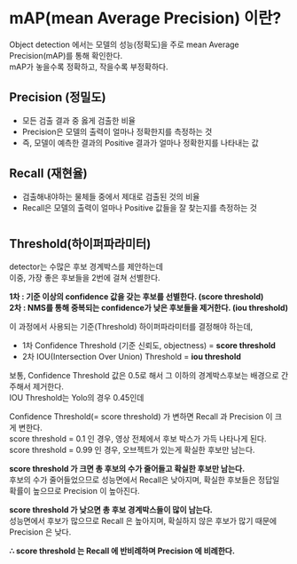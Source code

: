 # mAP(mean Average Precision) 이란?
Object detection 에서는 모델의 성능(정확도)을 주로 mean Average Precision(mAP)를 통해 확인한다.  
mAP가 놓을수록 정확하고, 작을수록 부정확하다.

## **Precision (정밀도)**
- 모든 검출 결과 중 옳게 검출한 비율
- Precision은 모델의 출력이 얼마나 정확한지를 측정하는 것
- 즉, 모델이 예측한 결과의 Positive 결과가 얼마나 정확한지를 나타내는 값

## **Recall (재현율)**
- 검출해내야하는 물체들 중에서 제대로 검출된 것의 비율
- Recall은 모델의 출력이 얼마나 Positive 값들을 잘 찾는지를 측정하는 것
#
## **Threshold(하이퍼파라미터)**
detector는 수많은 후보 경계박스를 제안하는데  
이중, 가장 좋은 후보들을 2번에 걸쳐 선별한다.  

**1차 : 기준 이상의 confidence 값을 갖는 후보를 선별한다. (score threshold)**  
**2차 : NMS를 통해 중복되는 confidence가 낮은 후보들을 제거한다. (iou threshold)**  

이 과정에서 사용되는 기준(Threshold) 하이퍼파라미터를 결정해야 하는데,  

- 1차 Confidence Threshold (기준 신뢰도, objectness) = **score threshold**  
- 2차 IOU(Intersection Over Union) Threshold = **iou threshold**  

보통, Confidence Threshold 값은 0.5로 해서 그 이하의 경계박스후보는 배경으로 간주해서 제거한다.  
IOU Threshold는 Yolo의 경우 0.45인데    

Confidence Threshold(= score threshold) 가 변하면 Recall 과 Precision 이 크게 변한다.  
score threshold = 0.1 인 경우, 영상 전체에서 후보 박스가 가득 나타나게 된다.  
score threshold = 0.99 인 경우, 오브젝트가 있는게 확실한 후보만 남는다.  

**score threshold 가 크면 총 후보의 수가 줄어들고 확실한 후보만 남는다.**  
후보의 수가 줄어들었으므로 성능면에서 Recall은 낮아지며, 확실한 후보들은 정답일 확률이 높으므로 Precision 이 높아진다.  

**score threshold 가 낮으면 총 후보 경계박스들이 많이 남는다.**  
성능면에서 후보가 많으므로 Recall 은 높아지며, 확실하지 않은 후보가 많기 때문에 Precision 은 낮다.  

**∴ score threshold 는 Recall 에 반비례하며 Precision 에 비례한다.**  
